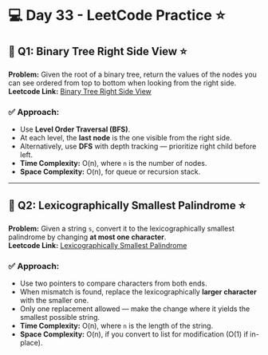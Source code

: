 # 💻 Day 33 - LeetCode Practice ⭐

## 🔹 Q1: Binary Tree Right Side View ⭐  
**Problem:** Given the root of a binary tree, return the values of the nodes you can see ordered from top to bottom when looking from the right side.  
**Leetcode Link:** [Binary Tree Right Side View](https://leetcode.com/problems/binary-tree-right-side-view)

### ✅ Approach:
- Use **Level Order Traversal (BFS)**.
- At each level, the **last node** is the one visible from the right side.
- Alternatively, use **DFS** with depth tracking — prioritize right child before left.
- **Time Complexity:** O(n), where `n` is the number of nodes.  
- **Space Complexity:** O(n), for queue or recursion stack.

---

## 🔹 Q2: Lexicographically Smallest Palindrome ⭐  
**Problem:** Given a string `s`, convert it to the lexicographically smallest palindrome by changing **at most one character**.  
**Leetcode Link:** [Lexicographically Smallest Palindrome](https://leetcode.com/problems/lexicographically-smallest-palindrome)

### ✅ Approach:
- Use two pointers to compare characters from both ends.
- When mismatch is found, replace the lexicographically **larger character** with the smaller one.
- Only one replacement allowed — make the change where it yields the smallest possible string.
- **Time Complexity:** O(n), where `n` is the length of the string.  
- **Space Complexity:** O(n), if you convert to list for modification (O(1) if in-place).

